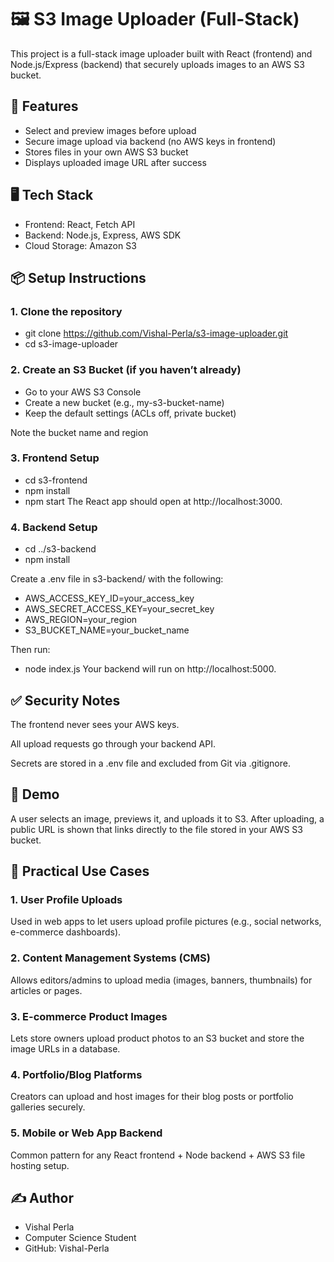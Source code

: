 # 🖼️ S3 Image Uploader (Full-Stack)

This project is a full-stack image uploader built with React (frontend) and Node.js/Express (backend) that securely uploads images to an AWS S3 bucket.

## 🚀 Features

- Select and preview images before upload  
- Secure image upload via backend (no AWS keys in frontend)  
- Stores files in your own AWS S3 bucket  
- Displays uploaded image URL after success  

## 🖥️ Tech Stack

- Frontend: React, Fetch API  
- Backend: Node.js, Express, AWS SDK  
- Cloud Storage: Amazon S3  

## 📦 Setup Instructions

### 1. Clone the repository

- git clone https://github.com/Vishal-Perla/s3-image-uploader.git
- cd s3-image-uploader

### 2. Create an S3 Bucket (if you haven’t already)

- Go to your AWS S3 Console
- Create a new bucket (e.g., my-s3-bucket-name)
- Keep the default settings (ACLs off, private bucket)

Note the bucket name and region

### 3. Frontend Setup

- cd s3-frontend
- npm install
- npm start
The React app should open at http://localhost:3000.

### 4. Backend Setup

- cd ../s3-backend
- npm install

Create a .env file in s3-backend/ with the following:
- AWS_ACCESS_KEY_ID=your_access_key
- AWS_SECRET_ACCESS_KEY=your_secret_key
- AWS_REGION=your_region
- S3_BUCKET_NAME=your_bucket_name

Then run:
- node index.js
Your backend will run on http://localhost:5000.


## ✅ Security Notes

The frontend never sees your AWS keys.

All upload requests go through your backend API.

Secrets are stored in a .env file and excluded from Git via .gitignore.


## 📸 Demo

A user selects an image, previews it, and uploads it to S3. After uploading, a public URL is shown that links directly to the file stored in your AWS S3 bucket.


## 🧩 Practical Use Cases

### 1. User Profile Uploads
Used in web apps to let users upload profile pictures (e.g., social networks, e-commerce dashboards).

### 2. Content Management Systems (CMS)
Allows editors/admins to upload media (images, banners, thumbnails) for articles or pages.

### 3. E-commerce Product Images
Lets store owners upload product photos to an S3 bucket and store the image URLs in a database.

### 4. Portfolio/Blog Platforms
Creators can upload and host images for their blog posts or portfolio galleries securely.

### 5. Mobile or Web App Backend
Common pattern for any React frontend + Node backend + AWS S3 file hosting setup.



## ✍️ Author
- Vishal Perla
- Computer Science Student
- GitHub: Vishal-Perla
